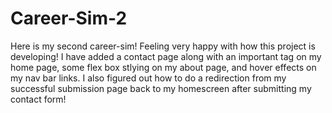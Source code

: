 # Career-Sim-2

Here is my second career-sim! Feeling very happy with how this project is developing! I have added a contact page along with an important tag on my home page, some flex box stlying on my about page, and hover effects on my nav bar links. I also figured out how to do a redirection from my successful submission page back to my homescreen after submitting my contact form! 